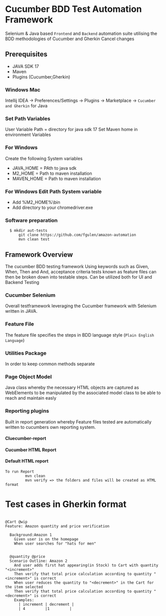 
# Cucumber BDD Test Automation Framework


Selenium & Java based `Frontend` and `Backend` automation suite utilising the BDD methodologies of Cucumber and Gherkin
Cancel changes
## Prerequisites

-  JAVA SDK 17
-  Maven
-  Plugins (Cucumber,Gherkin)

### Windows Mac

Intellij IDEA   -> Preferences/Settings   -> Plugins ->  Marketplace -> `Cucumber and Gherkin` for Java

### Set Path Variables

User Variable Path = directory for java sdk 17
Set Maven home in environment Variables

### For Windows
Create the following System variables
- JAVA_HOME = PAth to java sdk
- M2_HOME = Path to maven installation
- MAVEN_HOME = Path to maven installation

### For Windows Edit Path System variable
- Add %M2_HOME%\bin
- Add directory to your chromedriver.exe


### Software preparation

	  $ mkdir aut-tests
          git clone https://github.com/fgulen/amazon-automation
          mvn clean test

## Framework Overview

The cucumber BDD testing framework Using keywords such as Given, When, Then and And, acceptance criteria tests known as feature files can then be broken down into testable steps.
Can be utilized both for UI and Backend Testing

### Cucumber Selenium
Overall testframework leveraging the Cucumber framework with Selenium written in JAVA.

### Feature File
The feature file specifies the steps in BDD language style (`Plain English Language`)

### Utilities Package
In order to keep common methods separate

### Page Object Model
Java class whereby the necessary HTML objects are captured as WebElements to be manipulated by the associated model class to be able to reach and maintain easly


### Reporting plugins
Built in report generation whereby Feature files tested are automatically written to cucumbers own reporting system.

#### Cluecumber-report
#### Cucumber HTML Report
#### Default HTML report
```
To run Report
         mvn clean
         mvn verify => the folders and files will be created as HTML format
```

# Test cases in Gherkin format


```

@Cart @wip
Feature: Amazon quantity and price verification

  Background:Amazon 1
    Given user is on the homepage
    When user searches for "hats for men"


  @quantity @price
  Scenario Outline: Amazon 2
    And user adds first hat appearing(in Stock) to Cart with quantity "<increment>"
    Then verify that total price calculation according to quantity "<increment>" is correct
    When user reduces the quantity to "<decrement>" in the Cart for the item selected
    Then verify that total price calculation according to quantity "<decrement>" is correct
    Examples:
      | increment | decrement |
      | 4         |1         |
